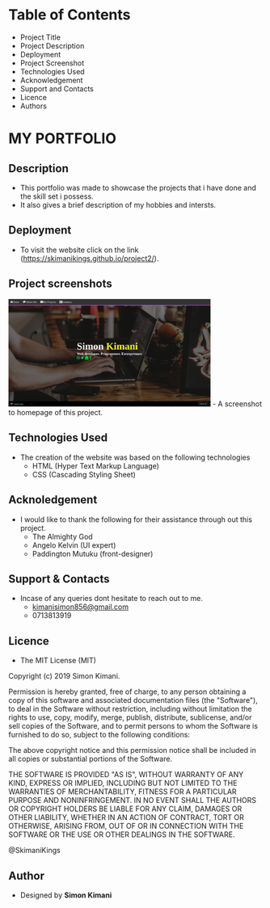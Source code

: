# Table of Contents

- Project Title
- Project Description
- Deployment
- Project Screenshot
- Technologies Used
- Acknowledgement
- Support and Contacts
- Licence
- Authors

# MY PORTFOLIO

## Description

- This portfolio was made to showcase the projects that i have done and the skill set i possess.
- It also gives a brief description of my hobbies and intersts.

## Deployment

- To visit the website click on the link (https://skimanikings.github.io/project2/).

## Project screenshots

<img src="./images/project2.jpg" width="400"/> 
- A screenshot to homepage of this project.

## Technologies Used

- The creation of the website was based on the following technologies 
    * HTML (Hyper Text Markup Language)
    * CSS (Cascading Styling Sheet)

## Acknoledgement 
- I would like to thank the following for their assistance through out this project. 
    * The Almighty God 
    * Angelo Kelvin (UI expert)
    * Paddington Mutuku (front-designer)

## Support & Contacts 
- Incase of any queries dont hesitate to reach out to me.
  *  kimanisimon856@gmail.com
  * 0713813919

 ## Licence
- The MIT License (MIT)

Copyright (c) 2019 Simon Kimani.

Permission is hereby granted, free of charge, to any person obtaining a copy of this software and associated documentation files (the "Software"), to deal in the Software without restriction, including without limitation the rights to use, copy, modify, merge, publish, distribute, sublicense, and/or sell copies of the Software, and to permit persons to whom the Software is furnished to do so, subject to the following conditions:

The above copyright notice and this permission notice shall be included in all copies or substantial portions of the Software.

THE SOFTWARE IS PROVIDED "AS IS", WITHOUT WARRANTY OF ANY KIND, EXPRESS OR IMPLIED, INCLUDING BUT NOT LIMITED TO THE WARRANTIES OF MERCHANTABILITY, FITNESS FOR A PARTICULAR PURPOSE AND NONINFRINGEMENT. IN NO EVENT SHALL THE AUTHORS OR COPYRIGHT HOLDERS BE LIABLE FOR ANY CLAIM, DAMAGES OR OTHER LIABILITY, WHETHER IN AN ACTION OF CONTRACT, TORT OR OTHERWISE, ARISING FROM, OUT OF OR IN CONNECTION WITH THE SOFTWARE OR THE USE OR OTHER DEALINGS IN THE SOFTWARE.

@SkimaniKings
 
## Author 
* Designed by **Simon Kimani**



